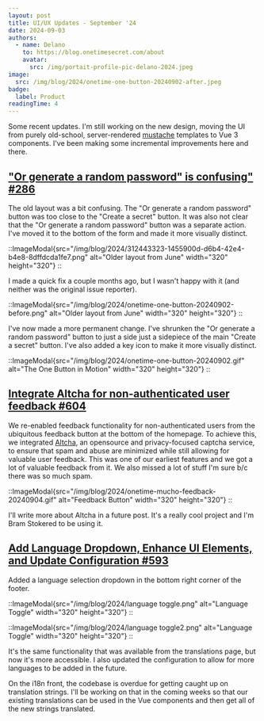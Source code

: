 ```yaml
---
layout: post
title: UI/UX Updates - September '24
date: 2024-09-03
authors:
  - name: Delano
    to: https://blog.onetimesecret.com/about
    avatar:
      src: /img/portait-profile-pic-delano-2024.jpeg
image:
  src: /img/blog/2024/onetime-one-button-20240902-after.jpeg
badge:
  label: Product
readingTime: 4
---
```



Some recent updates. I'm still working on the new design, moving the UI from purely old-school, server-rendered [mustache]() templates to Vue 3 components. I've been making some incremental improvements here and there.

## ["Or generate a random password" is confusing" #286](https://github.com/onetimesecret/onetimesecret/issues/286)

The old layout was a bit confusing. The "Or generate a random password" button was too close to the "Create a secret" button. It was also not clear that the "Or generate a random password" button was a separate action. I've moved it to the bottom of the form and made it more visually distinct.

::ImageModal{src="/img/blog/2024/312443323-1455900d-d6b4-42e4-b4e8-8dffdcda1fe7.png" alt="Older layout from June" width="320" height="320"}
::

I made a quick fix a couple months ago, but I wasn't happy with it (and neither was the original issue reporter).

::ImageModal{src="/img/blog/2024/onetime-one-button-20240902-before.png" alt="Older layout from June" width="320" height="320"}
::

I've now made a more permanent change. I've shrunken the "Or generate a random password" button to just a side just a sidepiece of the main "Create a secret" button. I've also added a key icon to make it more visually distinct.

::ImageModal{src="/img/blog/2024/onetime-one-button-20240902.gif" alt="The One Button in Motion" width="320" height="320"}
::

## [Integrate Altcha for non-authenticated user feedback #604](https://github.com/onetimesecret/onetimesecret/issues/604)

We re-enabled feedback functionality for non-authenticated users from the ubiquitous feedback button at the bottom of the homepage. To achieve this, we integrated [Altcha](), an opensource and privacy-focused captcha service, to ensure that spam and abuse are minimized while still allowing for valuable user feedback. This was one of our earliest features and we got a lot of valuable feedback from it. We also missed a lot of stuff I'm sure b/c there was so much spam.

::ImageModal{src="/img/blog/2024/onetime-mucho-feedback-20240904.gif" alt="Feedback Button" width="320" height="320"}
::

I'll write more about Altcha in a future post. It's a really cool project and I'm Bram Stokered to be using it.


## [Add Language Dropdown, Enhance UI Elements, and Update Configuration #593](https://github.com/onetimesecret/onetimesecret/issues/593)

Added a language selection dropdown in the bottom right corner of the footer.

::ImageModal{src="/img/blog/2024/language toggle.png" alt="Language Toggle" width="320" height="320"}
::

::ImageModal{src="/img/blog/2024/language toggle2.png" alt="Language Toggle" width="320" height="320"}
::

It's the same functionality that was available from the translations page, but now it's more accessible. I also updated the configuration to allow for more languages to be added in the future.

On the i18n front, the codebase is overdue for getting caught up on translation strings. I'll be working on that in the coming weeks so that our existing translations can be used in the Vue components and then get all of the new strings translated.
